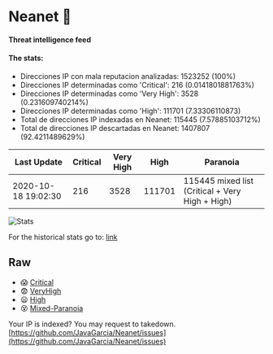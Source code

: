 # Neanet :hocho:
#### Threat intelligence feed
#### The stats:

- Direcciones IP con mala reputacion analizadas: 1523252 (100%)
- Direcciones IP determinadas como 'Critical':  216 (0.0141801881763%)
- Direcciones IP determinadas como 'Very High':  3528 (0.231609740214%)
- Direcciones IP determinadas como 'High':  111701 (7.33306110873)
- Total de direcciones IP indexadas en Neanet:  115445 (7.57885103712%)
- Total de direcciones IP descartadas en Neanet:  1407807 (92.4211489629%)

| Last Update | Critical | Very High | High | Paranoia |
| --- | --- | --- | --- | --- |
| 2020-10-18 19:02:30 | 216 | 3528 | 111701 | 115445 mixed list (Critical + Very High + High)|

![Stats](https://docs.google.com/spreadsheets/d/e/2PACX-1vSnaNMIXVabIpDJjufMlzH7poXnshF3mgd8Is1g9ytUEzVsP5my4Trn8f-xkoLLQ38xpL3HtmUexLo6/pubchart?oid=501124687&format=image)

For the historical stats go to: [link](/stats.csv)
## Raw
- :scream: [Critical](https://raw.githubusercontent.com/JavaGarcia/Neanet/master/blacklists/neanet_critical.txt)
- :fearful: [VeryHigh](https://raw.githubusercontent.com/JavaGarcia/Neanet/master/blacklists/neanet_veryHigh.txtt)
- :frowning: [High](https://raw.githubusercontent.com/JavaGarcia/Neanet/master/blacklists/neanet_high.txt)
- :dizzy_face: [Mixed-Paranoia](https://raw.githubusercontent.com/JavaGarcia/Neanet/master/blacklists/neanet_all.txt)


Your IP is indexed? You may request to takedown. [https://github.com/JavaGarcia/Neanet/issues](https://github.com/JavaGarcia/Neanet/issues)






























































































































































































































































































































































































































































































































































































































































































































































































































































































































































































































































































































































































































































































































































































































































































































































